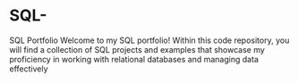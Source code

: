 # SQL-
SQL Portfolio
Welcome to my SQL portfolio! Within this code repository, you will find a collection of SQL projects and examples that showcase my proficiency in working with relational databases and managing data effectively
